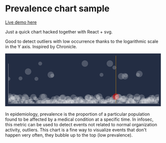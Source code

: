 # Prevalence chart sample

[Live demo here](https://dsuarezv.github.io/prevalence-js)

Just a quick chart hacked together with React + svg. 

Good to detect outliers with low occurrence thanks to the logarithmic scale in the Y axis. Inspired by Chronicle.

![](screenshots/01.png)

In epidemiology, prevalence is the proportion of a particular population found to be affected by a medical condition at a specific time. 
In infosec, this metric can be used to detect events not related to normal organization activity, outliers. This chart is a fine way to visualize events that don't happen very often, they bubble up to the top (low prevalence).
